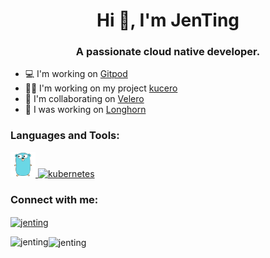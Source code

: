 <h1 align="center">Hi 👋, I'm JenTing</h1>
<h3 align="center">A passionate cloud native developer.</h3>

- :computer: I'm working on [Gitpod](https://github.com/gitpod-io/gitpod)
- 👨‍💻 I'm working on my project [kucero](https://github.com/jenting/kucero)
- 👯 I'm collaborating on [Velero](https://github.com/vmware-tanzu/velero)
- 🔭 I was working on [Longhorn](https://github.com/longhorn/longhorn)

<h3 align="left">Languages and Tools:</h3>
<p align="left"> <a href="https://go.dev" target="_blank" rel="noreferrer"> <img src="https://raw.githubusercontent.com/devicons/devicon/master/icons/go/go-original.svg" alt="go" width="40" height="40"/> </a> <a href="https://kubernetes.io" target="_blank" rel="noreferrer"> <img src="https://www.vectorlogo.zone/logos/kubernetes/kubernetes-icon.svg" alt="kubernetes" width="40" height="40"/> </a> </p>

<h3 align="left">Connect with me:</h3>
<p align="left">
<a href="https://www.linkedin.com/in/jenting" target="blank"><img align="center" src="https://raw.githubusercontent.com/rahuldkjain/github-profile-readme-generator/master/src/images/icons/Social/linked-in-alt.svg" alt="jenting" height="30" width="40" /></a>
</p>

<p>
  <img align="left" src="https://github-readme-stats.vercel.app/api/top-langs?username=jenting&show_icons=true&locale=en&layout=compact" alt="jenting" />
  <img align="center" src="https://github-readme-stats.vercel.app/api?username=jenting&show_icons=true&locale=en" alt="jenting" />
</p>
